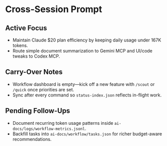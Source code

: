 # Cross-Session Prompt

## Active Focus
- Maintain Claude $20 plan efficiency by keeping daily usage under 167K tokens.
- Route simple document summarization to Gemini MCP and UI/code tweaks to Codex MCP.

## Carry-Over Notes
- Workflow dashboard is empty—kick off a new feature with `/scout` or `/quick` once priorities are set.
- Sync after every command so `status-index.json` reflects in-flight work.

## Pending Follow-Ups
- Document recurring token usage patterns inside `ai-docs/logs/workflow-metrics.jsonl`.
- Backfill tasks into `ai-docs/workflow/tasks.json` for richer budget-aware recommendations.
